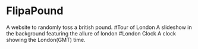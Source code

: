 # FlipaPound
A website to randomly toss a british pound.
#Tour of London
A slideshow in the background featuring the allure of london
#London Clock
A clock showing the London(GMT) time.
